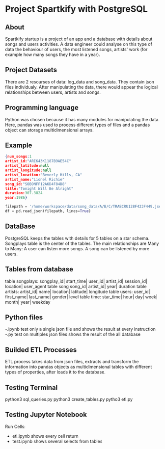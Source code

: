 # Project Spartkify with PostgreSQL

## About
Spartkify startup is a project of an app and a database with details about songs and users activities.
A data engineer could analyse on this type of data the behaviour of users, the most listened songs, artists' work
(for example how many songs they have in a year).

## Project Datasets
There are 2 resourses of data: log_data and song_data. They contain json files individualy. 
After manipulating the data, there would appear the logical relationships between users, artists and songs.

## Programming language
Python was chosen because it has many modules for manipulating the data. 
Here, pandas was used to process different types of files and a pandas object can storage multidimensional arrays.

## Example
```json
{num_songs:1
artist_id:"ARIK43K1187B9AE54C"
artist_latitude:null
artist_longitude:null
artist_location:"Beverly Hills, CA"
artist_name:"Lionel Richie"
song_id:"SOBONFF12A6D4F84D8"
title:"Tonight Will Be Alright"
duration:307.3824
year:1986}
``` 

```python
filepath = '/home/workspace/data/song_data/A/B/C/TRABCRU128F423F449.json'
df = pd.read_json(filepath, lines=True) 
```

## DataBase
PostgreSQL keeps the tables with details for 5 tables on a star schema.
Songplays table is the center of the tables.
The main relationships are Many to Many:
A user can listen more songs. A song can be listened by more users.

## Tables from database
table songplays:
songplay_id| start_time| user_id| artist_id| session_id| location| user_agent
table song
song_id| artist_id| year| duration
table artists:
artist_id| name| location| latitude| longitude
table users:
user_id| first_name| last_name| gender| level
table time:
star_time| hour| day| week| month| year| weekday

## Python files
-.ipynb test only a single json file and shows the result at every instruction
-.py test on multiples json files shows the result of the all database

## Builded ETL Processes 
ETL process takes data from json files, extracts and transform the information into pandas objects 
as multidimensional tables with different types of properties, after loads it to the database. 

## Testing Terminal
python3 sql_queries.py
python3 create_tables.py
pytho3 etl.py
 
## Testing Jupyter Notebook
Run Cells:
- etl.ipynb shows every cell return
- test.ipynb shows several selects from tables
